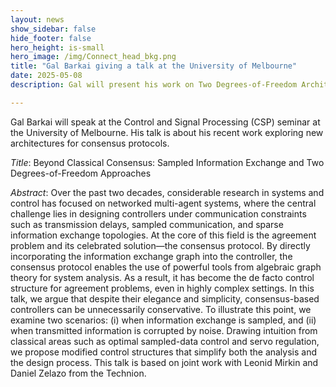 ```yaml
---
layout: news
show_sidebar: false
hide_footer: false
hero_height: is-small
hero_image: /img/Connect_head_bkg.png
title: "Gal Barkai giving a talk at the University of Melbourne"
date: 2025-05-08
description: Gal will present his work on Two Degrees-of-Freedom Architectures for Consensus

---
```


Gal Barkai will speak at the Control and Signal Processing (CSP) seminar at the University of Melbourne.  His talk is about his recent work exploring new architectures for consensus protocols.  


*Title*: Beyond Classical Consensus: Sampled Information Exchange and Two Degrees-of-Freedom Approaches

*Abstract*: Over the past two decades, considerable research in systems and control has focused on networked multi-agent systems, where the central challenge lies in designing controllers under communication constraints such as transmission delays, sampled communication, and sparse information exchange topologies. At the core of this field is the agreement problem and its celebrated solution—the consensus protocol. By directly incorporating the information exchange graph into the controller, the consensus protocol enables the use of powerful tools from algebraic graph theory for system analysis. As a result, it has become the de facto control structure for agreement problems, even in highly complex settings. In this talk, we argue that despite their elegance and simplicity, consensus-based controllers can be unnecessarily conservative. To illustrate this point, we examine two scenarios: (i) when information exchange is sampled, and (ii) when transmitted information is corrupted by noise. Drawing intuition from classical areas such as optimal sampled-data control and servo regulation, we propose modified control structures that simplify both the analysis and the design process. This talk is based on joint work with Leonid Mirkin and Daniel Zelazo from the Technion.